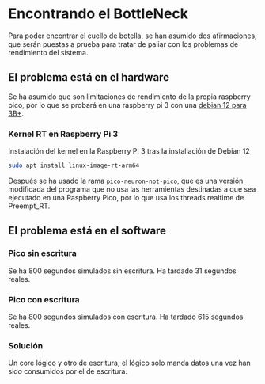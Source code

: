 # Encontrando el BottleNeck

Para poder encontrar el cuello de botella, se han asumido dos afirmaciones, que serán puestas a prueba para tratar de paliar con los problemas de rendimiento del sistema.

## El problema está en el hardware

Se ha asumido que son limitaciones de rendimiento de la propia raspberry pico, por lo que se probará en una raspberry pi 3 con una [debian 12 para 3B+](https://raspi.debian.net/tested-images/).

### Kernel RT en Raspberry Pi 3

Instalación del kernel en la Raspberry Pi 3 tras la installación de Debian 12
```bash
sudo apt install linux-image-rt-arm64
```

Después se ha usado la rama `pico-neuron-not-pico`, que es una versión modificada del programa que no usa las herramientas destinadas a que sea ejecutado en una Raspberry Pico, por lo que usa los threads realtime de Preempt_RT.

## El problema está en el software




### Pico sin escritura

Se ha 800 segundos simulados sin escritura. Ha tardado 31 segundos reales.

### Pico con escritura

Se ha 800 segundos simulados con escritura. Ha tardado 615 segundos reales.

### Solución
Un core lógico y otro de escritura, el lógico solo manda datos una vez han sido consumidos por el de escritura.


